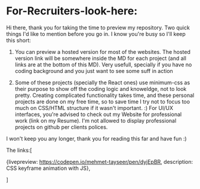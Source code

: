 # For-Recruiters-look-here:

Hi there,
thank you for taking the time to preview my repository. Two quick things I'd like to mention before you go in. I know you're busy so I'll keep this short:

 1. You can preview a hosted version for most of the websites. The hosted version link will be somewhere inside the MD for each project (and all links are at the bottom of this MD). Very usefull, specially if you have no coding background and you just want to see some suff in action 

 2. Some of these projects (specially the React ones) use minimum-css as their purpose to show off the coding logic and knoweldge, not to look pretty. Creating complicated functionality takes time, and these personal projects are done on my free time, so to save time I try not to focus too much on CSS/HTML structure if it wasn't important. :) For UI/UX interfaces, you're advised to check out my Website for professional work (link on my Resume). I'm not allowed to display professional projects on github per clients polices.


I won't keep you any longer, thank you for reading this far and have fun :)

The links:[

{livepreview: https://codepen.io/mehmet-tayseer/pen/dyjEpBR, description: CSS keyframe animation with JS},

]
